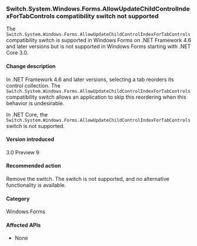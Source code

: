 ### Switch.System.Windows.Forms.AllowUpdateChildControlIndexForTabControls compatibility switch not supported

The `Switch.System.Windows.Forms.AllowUpdateChildControlIndexForTabControls` compatibility switch is supported in Windows Forms on .NET Framework 4.6 and later versions but is not supported in Windows Forms starting with .NET Core 3.0.

#### Change description

In .NET Framework 4.6 and later versions, selecting a tab reorders its control collection. The `Switch.System.Windows.Forms.AllowUpdateChildControlIndexForTabControls` compatibility switch allows an application to skip this reordering when this behavior is undesirable.

In .NET Core, the `Switch.System.Windows.Forms.AllowUpdateChildControlIndexForTabControls` switch is not supported.

#### Version introduced

3.0 Preview 9

#### Recommended action

Remove the switch. The switch is not supported, and no alternative functionality is available.

#### Category

Windows Forms

#### Affected APIs

- None

<!-- 

### Affected APIs

- Not detectable via API analysis

-->
